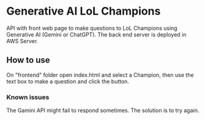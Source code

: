 # Generative AI LoL Champions

API with front web page to make questions to LoL Champions using Generative AI (Gemini or ChatGPT). The back end server is deployed in AWS Server.

## How to use

On "frontend" folder open index.html and select a Champion, then use the text box to make a question and click the button.

### Known issues

The Gamini API might fail to respond sometimes. The solution is to try again.
